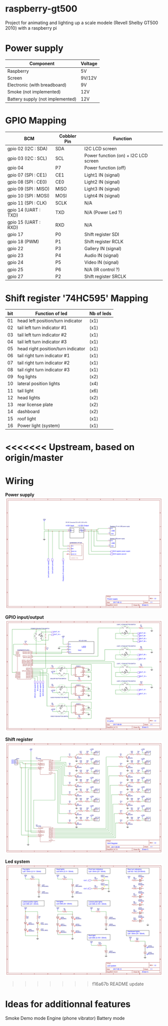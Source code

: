 # raspberry-gt500
Project for animating and lighting up a scale modele (Revell Shelby GT500 2010) with a raspberry pi

# Power supply
| Component | Voltage |
| --------|---------|
| Raspberry | 5V
| Screen | 9V/12V
| Electronic (with breadboard) | 9V
| Smoke (not implemented) | 12V
| Battery supply (not implemented) | 12V

# GPIO Mapping
 BCM | Cobbler Pin | Function |
| --------|---------|-------|
| gpio 02 (I2C : SDA) | SDA | I2C LCD screen |
| gpio 03 (I2C : SCL) | SCL | Power function (on) + I2C LCD screen |
| gpio 04 | P7 | Power function (off) |
| gpio 07 (SPI : CE1) | CE1 | Light1 IN (signal) |
| gpio 08 (SPI : CE0) | CE0 | Light2 IN (signal) |
| gpio 09 (SPI : MISO) | MISO | Light3 IN (signal) |
| gpio 10 (SPI : MOSI) | MOSI | Light4 IN (signal) |
| gpio 11 (SPI : CLK) | SCLK  | N/A |
| gpio 14 (UART : TXD) | TXD | N/A (Power Led ?) |
| gpio 15 (UART : RXD) | RXD | N/A |
| gpio 17 | P0  | Shift register SDI |
| gpio 18 (PWM) | P1 | Shift register RCLK |
| gpio 22 | P3 | Gallery IN (signal) |
| gpio 23 | P4 | Audio IN (signal) |
| gpio 24 | P5 | Video IN (signal) |
| gpio 25 | P6 | N/A (IR control ?) |
| gpio 27 | P2 | Shift register SRCLK |

# Shift register '74HC595' Mapping
| bit | Function of led | Nb of leds |
| --------|---------|-------|
| 01 | head left position/turn indicator | (x1)
| 02 | tail left turn indicator #1 | (x1)
| 03 | tail left turn indicator #2 | (x1)
| 04 | tail left turn indicator #3 | (x1)
| 05 | head right position/turn indicator | (x1)
| 06 | tail right turn indicator #1 | (x1)
| 07 | tail right turn indicator #2 | (x1)
| 08 | tail right turn indicator #3 | (x1)
| 09 | fog lights | (x2)
| 10 | lateral position lights | (x4)
| 11 | tail light | (x6)
| 12 | head lights | (x2)
| 13 | rear license plate | (x2)
| 14 | dashboard    | (x2)
| 15 | roof light   | (x1)
| 16 | Power light (system)| (x1)
<<<<<<< Upstream, based on origin/master
=======

# Wiring

**Power supply**
![alt text](https://github.com/Zico56/raspberry-gt500/blob/master/wiring/Power-supply.png?raw=true)

**GPIO input/output**
![alt text](https://github.com/Zico56/raspberry-gt500/blob/master/wiring/Pi-GPIO.png?raw=true)

**Shift register**
![alt text](https://github.com/Zico56/raspberry-gt500/blob/master/wiring/Shift-register.png?raw=true)

**Led system**
![alt text](https://github.com/Zico56/raspberry-gt500/blob/master/wiring/Led-system.png?raw=true)
>>>>>>> f16a67b README update

# Ideas for additionnal features
Smoke
Demo mode
Engine (phone vibrator)
Battery mode